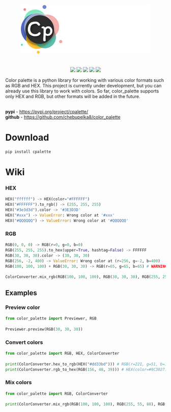 <p align="center">
  <img src="logo.png">
</p>

<h1></h1>
<p align="center">

  <img src="https://img.shields.io/pypi/v/cpalette">
  <img src="https://img.shields.io/github/license/chebupelka8/color_palette">
  <img src="https://img.shields.io/github/commit-activity/t/chebupelka8/color_palette"> 
  <img src="https://img.shields.io/github/stars/chebupelka8/color_palette">
  <img src="https://img.shields.io/github/watchers/chebupelka8/color_palette">
  
</p>
Color palette is a python library for working with various color formats such as RGB and HEX. This project is currently under development, but you can already use this library to work with colors. So far, color_palette supports only HEX and RGB, but other formats will be added in the future.

<br><b>pypi</b> - https://pypi.org/project/cpalette/
<br><b>github</b> - https://github.com/chebupelka8/color_palette


<h1>Download</h1>

```sh
pip install cpalette
```

<h1>Wiki</h1>
<h3>HEX</h3>

```python
HEX("ffffff") -> HEX(color="#FFFFFF")
HEX("#FFFFFF").to_rgb() -> (255, 255, 255)
HEX("#3e3d3d").color -> '#3E3D3D'
HEX("#xxx") -> ValueError: Wrong color at '#xxx'
HEX("#QQQQQQ") -> ValueError: Wrong color at '#QQQQQQ'
```

<h3>RGB</h3>

```python
RGB(0, 0, 0) -> RGB(r=0, g=0, b=0)
RGB(255, 255, 255).to_hex(upper=True, hashtag=False) -> FFFFFF
RGB(30, 30, 30).color -> (30, 30, 30)
RGB(256, -2, 400) -> ValueError: Wrong color at (r=256, g=-2, b=400)
RGB(100, 100, 100) + RGB(30, 30, 30) -> RGB(r=65, g=65, b=65) # WARNING!!! Don't use this if you have more than 2 color

ColorConverter.mix_rgb(RGB(100, 100, 100), RGB(30, 30, 30), RGB(255, 255, 255)) -> RGB(r=128, g=128, b=128) # If you have more than 2 colors, use this.
```


<h2>Examples</h2>
<h3>Preview color</h3>

```python
from color_palette import Previewer, RGB

Previewer.preview(RGB(30, 30, 30))
```
<h3>Convert colors</h3>

```python
from color_palette import RGB, HEX, ColorConverter

print(ColorConverter.hex_to_rgb(HEX("#dd33bd"))) # RGB(r=221, g=51, b=189)
print(ColorConverter.rgb_to_hex(RGB(156, 48, 39))) # HEX(color=#9C3027)
```
<h3>Mix colors</h3>

```python
from color_palette import RGB, ColorConverter

print(ColorConverter.mix_rgb(RGB(100, 100, 100), RGB(255, 55, 88), RGB(79, 23, 54))) # RGB(r=144, g=59, b=80)
```
